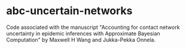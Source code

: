 # abc-uncertain-networks

Code associated with the manuscript "Accounting for contact network uncertainty in epidemic inferences with Approximate Bayesian Computation" by Maxwell H Wang and Jukka-Pekka Onnela.
